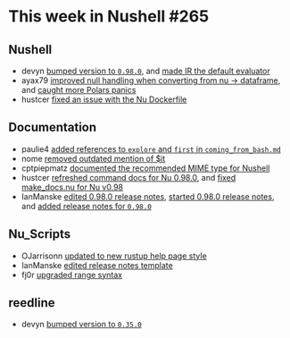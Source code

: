 # This week in Nushell #265

## Nushell

- devyn [bumped version to `0.98.0`](https://github.com/nushell/nushell/pull/13865), and [made IR the default evaluator](https://github.com/nushell/nushell/pull/13718)
- ayax79 [improved null handling when converting from nu -> dataframe](https://github.com/nushell/nushell/pull/13855), and [caught more Polars panics](https://github.com/nushell/nushell/pull/13850)
- hustcer [fixed an issue with the Nu Dockerfile](https://github.com/nushell/nushell/pull/13851)

## Documentation

- paulie4 [added references to `explore` and `first` in `coming_from_bash.md`](https://github.com/nushell/nushell.github.io/pull/1558)
- nome [removed outdated mention of $it](https://github.com/nushell/nushell.github.io/pull/1557)
- cptpiepmatz [documented the recommended MIME type for Nushell](https://github.com/nushell/nushell.github.io/pull/1556)
- hustcer [refreshed command docs for Nu 0.98.0](https://github.com/nushell/nushell.github.io/pull/1555), and [fixed make_docs.nu for Nu v0.98](https://github.com/nushell/nushell.github.io/pull/1554)
- IanManske [edited 0.98.0 release notes](https://github.com/nushell/nushell.github.io/pull/1551), [started 0.98.0 release notes](https://github.com/nushell/nushell.github.io/pull/1550), and [added release notes for `0.98.0`](https://github.com/nushell/nushell.github.io/pull/1541)

## Nu_Scripts

- OJarrisonn [updated to new rustup help page style](https://github.com/nushell/nu_scripts/pull/958)
- IanManske [edited release notes template](https://github.com/nushell/nu_scripts/pull/957)
- fj0r [upgraded range syntax](https://github.com/nushell/nu_scripts/pull/953)

## reedline

- devyn [bumped version to `0.35.0`](https://github.com/nushell/reedline/pull/830)


